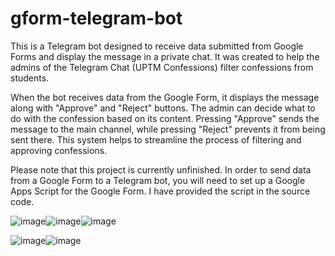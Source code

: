 # gform-telegram-bot

This is a Telegram bot designed to receive data submitted from Google Forms and display the message in a private chat. 
It was created to help the admins of the Telegram Chat (UPTM Confessions) filter confessions from students.

When the bot receives data from the Google Form, it displays the message along with "Approve" and "Reject" buttons. 
The admin can decide what to do with the confession based on its content. Pressing "Approve" sends the message to the main channel, while pressing "Reject" prevents it from being sent there. 
This system helps to streamline the process of filtering and approving confessions.

Please note that this project is currently unfinished. In order to send data from a Google Form to a Telegram bot, you will need to set up a Google Apps Script for the Google Form. 
I have provided the script in the source code.

![image](https://user-images.githubusercontent.com/71540872/230781210-dafa1511-41bd-4182-85c2-d5850953a161.png)![image](https://user-images.githubusercontent.com/71540872/230781395-56af9143-50f8-409c-a7ac-a87bf8176301.png)![image](https://user-images.githubusercontent.com/71540872/230781672-751aee78-7cb1-45e4-84dc-410019997b03.png)


![image](https://user-images.githubusercontent.com/71540872/230781601-ce5e8c83-5f63-4fa3-a782-cc9170bd2ff2.png)![image](https://user-images.githubusercontent.com/71540872/230781627-973508cd-2f9b-46b0-8d41-c1f9755d3ba5.png)




